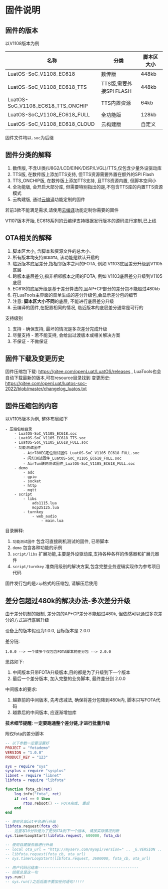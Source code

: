 # 固件说明

## 固件的版本

以V1108版本为例

|名称                        |分类    |脚本区大小|
|----------------------------|--------|---------|
|LuatOS-SoC_V1108_EC618      |数传版  |448kb    |
|LuatOS-SoC_V1108_EC618_TTS  |TTS版,需要外接SPI FLASH   |448kb    |
|LuatOS-SoC_V1108_EC618_TTS_ONCHIP |TTS内置资源|64kb    |
|LuatOS-SoC_V1108_EC618_FULL |全功能版|128kb    |
|LuatOS-SoC_V1108_EC618_CLOUD|云构建版|自定义    |

固件文件均以`.soc`为后缀

## 固件分类的解释

1. 数传版, 不含UI类(U8G2/LCD/EINK/DISP/LVGL)/TTS,仅包含少量外设驱动库
2. TTS版, 在数传版上添加TTS支持, 但TTS资源需要外置在额外的SPI Flash
3. TTS_ONCHIP版, 在数传版上添加TTS支持, 且TTS资源内置, 但脚本空间小
4. 全功能版, 会开启大部分库, 但需要特别指出的是,不包含TTS库的内置TTS资源模式
5. 云构建版, 通过[云编译](../../develop/compile/Cloud_compilation.md)功能定制的固件

若前3款不能满足需求,请使用[云编译](../../develop/compile/Cloud_compilation.md)功能定制你需要的固件

V1107版本开始, EC618系列的云编译支持根据发行版本的源码进行定制,已上线

## OTA相关的解释

1. 脚本区大小, 含脚本和资源文件的总大小.
2. 所有版本均支持`脚本OTA`, 该功能是默认开启的
3. 临近版本底层差分,指相邻版本之间的FOTA, 例如 V1103底层差分升级到V1105底层
4. 跨版本底层差分,指非相邻版本之间的FOTA, 例如 V1103底层差分升级到V1105底层
5. EC618的底层升级是基于差分算法的,且AP+CP部分的差分包不能超过480kb
6. 在LuaTools主界面的菜单生成的差分升级包,会显示差分包的细节
7. 注意: **脚本区大小不同**的底层, 不能进行底层差分升级
8. 云编译的固件,在配置相同的情况, 临近版本的底层差分通常是可行的

支持级别
1. 支持     - 确保支持, 最坏的情况是多次差分完成升级
2. 尽量支持 - 若不能支持, 会给出过渡版本或相关解决方案
3. 不保证   - 不做保证


## 固件下载及变更历史

固件压缩包下载: https://gitee.com/openLuat/LuatOS/releases , LuaTools也会自动下载最新的版本,可在resource目录找到
变更历史: https://gitee.com/openLuat/luatos-soc-2022/blob/master/changelog_luatos.txt

## 固件压缩包的内容

以V1105版本为例, 整体布局如下

```
- 压缩包根目录
    - LuatOS-SoC_V1105_EC618.soc
    - LuatOS-SoC_V1105_EC618_TTS.soc
    - LuatOS-SoC_V1105_EC618_FULL.soc
    - 功能测试固件
        - Air780EG定位测试固件_LuatOS-SoC_V1105_EC618_FULL.soc
        - 闪灯测试固件_LuatOS-SoC_V1105_EC618_FULL.soc
        - AirTun联网测试固件_LuatOS-SoC_V1105_EC618_FULL.soc
    - demo
        - adc
        - gpio
        - socket
        - http
        - mqtt
    - script
        - libs
            ads1115.lua
            mcp25125.lua
        - turnkey
            - web_audio
                - main.lua
```

目录解释:
1. `功能测试固件` 包含可直接刷机测试的固件, 已带脚本
2. `demo` 包含各种功能的示例
3. `script/libs` 扩展功能,主要是外设驱动库,支持各种各样的传感器和扩展元器件
4. `script/turnkey` 准商用级别的解决方案,包含完整业务逻辑实现作为参考项目代码

固件发行包的是`zip`格式的压缩包, 请解压后使用

## 差分包超过480k的解决办法-多次差分升级

由于差分机制的限制, 差分包的AP+CP差分不能超过480k, 但依然可以通过多次差分的方式进行底层升级

设备上的版本假设为1.0.0, 目标版本是 2.0.0

差分链:
```
1.0.0 --> 一个或多个仅包含FOTA脚本的差分包 --> 2.0.0
```

思路如下:
1. 中间版本只带FOTA升级版本,目的都是为了升级到下一个版本
2. 最后一个差分版本, 加入完整的业务脚本, 最终差分到 2.0.0

中间版本的要求: 
1. 越靠前的中间版本, 先考虑减法, 确保将差分包降到480k内, 脚本只写FOTA代码
2. 越靠后的中间版本, 应逐渐增加库

**技术细节提醒: 一定要跑通整个差分链,才进行批量升级**

附仅fota的差分脚本

```lua
-- 以下参数一定要设置好
PROJECT = "fotademo"
VERSION = "1.0.0"
PRODUCT_KEY = "123"

sys = require "sys"
sysplus = require "sysplus"
libnet = require "libnet"
libfota = require "libfota"

function fota_cb(ret)
    log.info("fota", ret)
    if ret == 0 then
        rtos.reboot() -- FOTA完成, 重启
    end
end

-- 使用合宙iot平台进行升级
libfota.request(fota_cb)
 -- 这里写10分钟是为了更快OTA到下一个版本, 请按实际情况判断
sys.timerLoopStart(libfota.request, 600000, fota_cb)

-- 使用自建服务器进行升级
-- local ota_url = "http://myserv.com/myapi/version=" .. _G.VERSION .. "&imei=" .. mobile.imei()
-- libfota.request(fota_cb, ota_url)
-- sys.timerLoopStart(libfota.request, 3600000, fota_cb, ota_url)

-- 用户代码已结束---------------------------------------------
-- 结尾总是这一句
sys.run()
-- sys.run()之后后面不要加任何语句!!!!!
```
